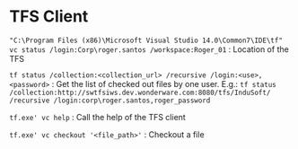 # TFS Client

`"C:\Program Files (x86)\Microsoft Visual Studio 14.0\Common7\IDE\tf"
vc status /login:Corp\roger.santos /workspace:Roger_01` : Location of the TFS

`tf status /collection:<collection_url> /recursive /login:<use>,<password>` : Get the list of checked out files by one user. E.g.: `tf status /collection:http://swtfsiws.dev.wonderware.com:8080/tfs/InduSoft/ /recursive /login:corp\roger.santos,roger_password`

`tf.exe' vc help` : Call the help of the TFS client

`tf.exe' vc checkout '<file_path>'` : Checkout a file


